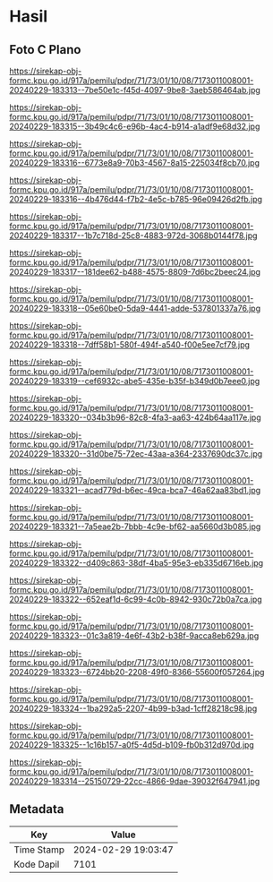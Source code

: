 # Hasil

## Foto C Plano

https://sirekap-obj-formc.kpu.go.id/917a/pemilu/pdpr/71/73/01/10/08/7173011008001-20240229-183313--7be50e1c-f45d-4097-9be8-3aeb586464ab.jpg

https://sirekap-obj-formc.kpu.go.id/917a/pemilu/pdpr/71/73/01/10/08/7173011008001-20240229-183315--3b49c4c6-e96b-4ac4-b914-a1adf9e68d32.jpg

https://sirekap-obj-formc.kpu.go.id/917a/pemilu/pdpr/71/73/01/10/08/7173011008001-20240229-183316--6773e8a9-70b3-4567-8a15-225034f8cb70.jpg

https://sirekap-obj-formc.kpu.go.id/917a/pemilu/pdpr/71/73/01/10/08/7173011008001-20240229-183316--4b476d44-f7b2-4e5c-b785-96e09426d2fb.jpg

https://sirekap-obj-formc.kpu.go.id/917a/pemilu/pdpr/71/73/01/10/08/7173011008001-20240229-183317--1b7c718d-25c8-4883-972d-3068b0144f78.jpg

https://sirekap-obj-formc.kpu.go.id/917a/pemilu/pdpr/71/73/01/10/08/7173011008001-20240229-183317--181dee62-b488-4575-8809-7d6bc2beec24.jpg

https://sirekap-obj-formc.kpu.go.id/917a/pemilu/pdpr/71/73/01/10/08/7173011008001-20240229-183318--05e60be0-5da9-4441-adde-537801337a76.jpg

https://sirekap-obj-formc.kpu.go.id/917a/pemilu/pdpr/71/73/01/10/08/7173011008001-20240229-183318--7dff58b1-580f-494f-a540-f00e5ee7cf79.jpg

https://sirekap-obj-formc.kpu.go.id/917a/pemilu/pdpr/71/73/01/10/08/7173011008001-20240229-183319--cef6932c-abe5-435e-b35f-b349d0b7eee0.jpg

https://sirekap-obj-formc.kpu.go.id/917a/pemilu/pdpr/71/73/01/10/08/7173011008001-20240229-183320--034b3b96-82c8-4fa3-aa63-424b64aa117e.jpg

https://sirekap-obj-formc.kpu.go.id/917a/pemilu/pdpr/71/73/01/10/08/7173011008001-20240229-183320--31d0be75-72ec-43aa-a364-2337690dc37c.jpg

https://sirekap-obj-formc.kpu.go.id/917a/pemilu/pdpr/71/73/01/10/08/7173011008001-20240229-183321--acad779d-b6ec-49ca-bca7-46a62aa83bd1.jpg

https://sirekap-obj-formc.kpu.go.id/917a/pemilu/pdpr/71/73/01/10/08/7173011008001-20240229-183321--7a5eae2b-7bbb-4c9e-bf62-aa5660d3b085.jpg

https://sirekap-obj-formc.kpu.go.id/917a/pemilu/pdpr/71/73/01/10/08/7173011008001-20240229-183322--d409c863-38df-4ba5-95e3-eb335d6716eb.jpg

https://sirekap-obj-formc.kpu.go.id/917a/pemilu/pdpr/71/73/01/10/08/7173011008001-20240229-183322--652eaf1d-6c99-4c0b-8942-930c72b0a7ca.jpg

https://sirekap-obj-formc.kpu.go.id/917a/pemilu/pdpr/71/73/01/10/08/7173011008001-20240229-183323--01c3a819-4e6f-43b2-b38f-9acca8eb629a.jpg

https://sirekap-obj-formc.kpu.go.id/917a/pemilu/pdpr/71/73/01/10/08/7173011008001-20240229-183323--6724bb20-2208-49f0-8366-55600f057264.jpg

https://sirekap-obj-formc.kpu.go.id/917a/pemilu/pdpr/71/73/01/10/08/7173011008001-20240229-183324--1ba292a5-2207-4b99-b3ad-1cff28218c98.jpg

https://sirekap-obj-formc.kpu.go.id/917a/pemilu/pdpr/71/73/01/10/08/7173011008001-20240229-183325--1c16b157-a0f5-4d5d-b109-fb0b312d970d.jpg

https://sirekap-obj-formc.kpu.go.id/917a/pemilu/pdpr/71/73/01/10/08/7173011008001-20240229-183314--25150729-22cc-4866-9dae-39032f647941.jpg


## Metadata

| Key        | Value               |
| ---------- | ------------------- |
| Time Stamp | 2024-02-29 19:03:47 |
| Kode Dapil | 7101                |



